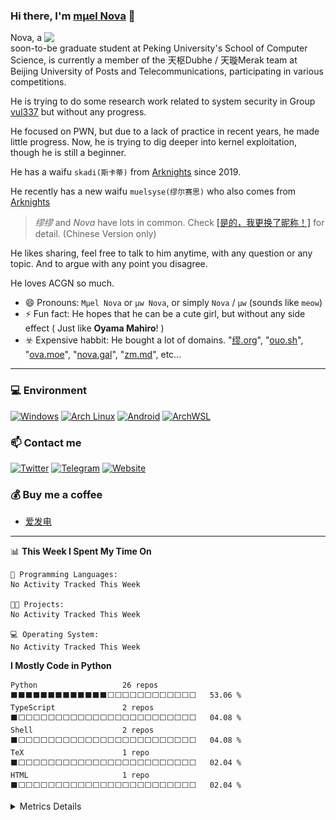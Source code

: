### Hi there, I'm [mμel Nova](https://nova.gal) 👋

<img align="right" width="450" src="https://cdn.jsdelivr.net/gh/Nova-Noir/Nova-Noir/立绘_缪尔赛思_1.png">

Nova, a soon-to-be graduate student at Peking University's School of Computer Science, is currently a member of the 天枢Dubhe / 天璇Merak team at Beijing University of Posts and Telecommunications, participating in various competitions.

He is trying to do some research work related to system security in Group [vul337](https://netsec.ccert.edu.cn/chs/vul337) but without any progress.

He focused on PWN, but due to a lack of practice in recent years, he made little progress. Now, he is trying to dig deeper into kernel exploitation, though he is still a beginner.

He has a waifu `skadi(斯卡蒂)` from [Arknights](https://ak.hypergryph.com/) since 2019.

He recently has a new waifu `muelsyse(缪尔赛思)` who also comes from [Arknights](https://ak.hypergryph.com/)
> *缪缪* and *Nova* have lots in common. Check [\[是的，我更换了昵称！\]](https://nova.gal/blog/%E6%98%AF%E7%9A%84-%E6%88%91%E6%9B%B4%E6%8D%A2%E4%BA%86%E6%98%B5%E7%A7%B0) for detail. (Chinese Version only)

He likes sharing, feel free to talk to him anytime, with any question or any topic. And to argue with any point you disagree. 

He loves ACGN so much.

- 😄 Pronouns: `Mμel Nova` or `μw Nova`, or simply `Nova` / `μw` (sounds like `meow`)
- ⚡ Fun fact: He hopes that he can be a cute girl, but without any side effect ( Just like **Oyama Mahiro**! )
- ☣️ Expensive habbit: He bought a lot of domains. "[缪.org](https://xn--qq0a.org)", "[ouo.sh](https://ouo.sh)", "[ova.moe](https://ova.moe)", "[nova.gal](https://nova.gal)", "[zm.md](https://zm.md)", etc...

---


### 💻 Environment
[![Windows](https://img.shields.io/badge/Windows-00BBFF?style=flat-square&logo=.env&logoColor=FFFFFF&labelColor=00BBFF)](https://www.microsoft.com/windows11)
[![Arch Linux](https://img.shields.io/badge/Arch%20Linux-008BFF?style=flat-square&logo=arch-linux&logoColor=FFFFFF&labelColor=008BFF)](https://archlinux.org)
[![Android](https://img.shields.io/badge/Android-00C000?style=flat-square&logo=android&logoColor=FFFFFF&labelColor=00C000)](https://www.android.com/android-14/)
[![ArchWSL](https://img.shields.io/badge/ArchWSL-4A90E2?style=flat-square&logo=arch-linux&logoColor=FFFFFF&labelColor=4A90E2)](https://github.com/yuk7/ArchWSL)


### 📫 Contact me
[![Twitter](https://img.shields.io/twitter/follow/NovaNoir_?style=flat-square&color=1da1f2&label=%40MuEl-Nova&logo=x&logoColor=FFFFFF&labelColor=1DA1F2)](https://x.com/NovaNoir_)
[![Telegram](https://img.shields.io/badge/%40MuEl-Nova-0088CC?style=flat-square&logo=telegram&logoColor=FFFFFF&labelColor=0088CC)](https://t.me/muelnova)
[![Website](https://img.shields.io/badge/Website-FFA8BE?style=flat-square&logo=google-chrome&logoColor=FFFFFF&labelColor=FFA8BE)](https://nova.gal)

### 💰 Buy me a coffee
* [爱发电](https://afdian.net/a/NovaNo1r)

---


<!--START_SECTION:waka-->
📊 **This Week I Spent My Time On** 

```text
💬 Programming Languages: 
No Activity Tracked This Week

🐱‍💻 Projects: 
No Activity Tracked This Week

💻 Operating System: 
No Activity Tracked This Week
```

**I Mostly Code in Python** 

```text
Python                   26 repos            ⬛⬛⬛⬛⬛⬛⬛⬛⬛⬛⬛⬛⬛⬜⬜⬜⬜⬜⬜⬜⬜⬜⬜⬜⬜   53.06 % 
TypeScript               2 repos             ⬛⬜⬜⬜⬜⬜⬜⬜⬜⬜⬜⬜⬜⬜⬜⬜⬜⬜⬜⬜⬜⬜⬜⬜⬜   04.08 % 
Shell                    2 repos             ⬛⬜⬜⬜⬜⬜⬜⬜⬜⬜⬜⬜⬜⬜⬜⬜⬜⬜⬜⬜⬜⬜⬜⬜⬜   04.08 % 
TeX                      1 repo              ⬛⬜⬜⬜⬜⬜⬜⬜⬜⬜⬜⬜⬜⬜⬜⬜⬜⬜⬜⬜⬜⬜⬜⬜⬜   02.04 % 
HTML                     1 repo              ⬛⬜⬜⬜⬜⬜⬜⬜⬜⬜⬜⬜⬜⬜⬜⬜⬜⬜⬜⬜⬜⬜⬜⬜⬜   02.04 % 
```




<!--END_SECTION:waka-->

<details>
<summary> Metrics Details </summary>

<img align="top" width="50%" src="./github-metrics.svg" />

</details>
